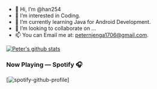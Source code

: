 - 👋 Hi, I’m @han254
- 👀 I’m interested in Coding.
- 🌱 I’m currently learning Java for Android Development.
- 💞️ I’m looking to collaborate on ...
- 📫 You can Email me at: peternjenga1706@gmail.com.

<!---
han254/han254 is a ✨ special ✨ repository because its `README.md` (this file) appears on your GitHub profile.
You can click the Preview link to take a look at your changes.
--->
[![Peter's github stats](https://github-readme-stats.vercel.app/api?username=han254)](https://github.com/han254/github-readme-stats)
### Now Playing — Spotify 🎧
[![spotify-github-profile](https://spotify-github-profile.vercel.app/api/view?uid=31iwd54hrozctmbw4bscc2at7xse&cover_image=true&theme=default)]
